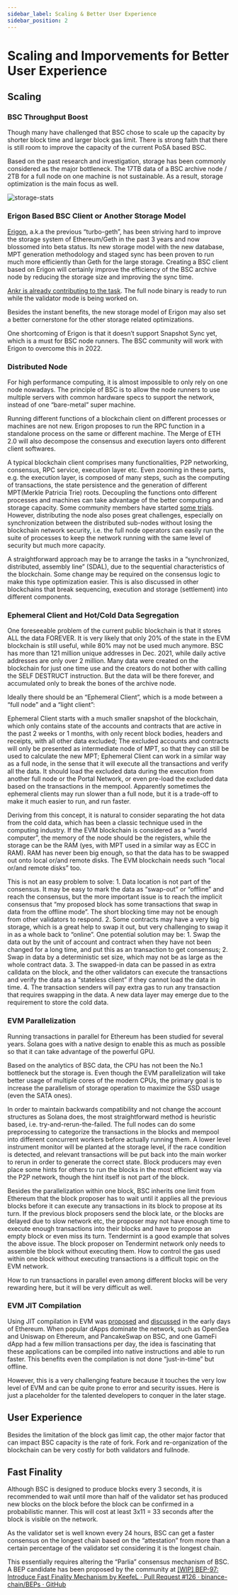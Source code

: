 ```yaml
---
sidebar_label: Scaling & Better User Experience
sidebar_position: 2
---
```


# Scaling and Imporvements for Better User Experience

## Scaling 

### BSC Throughput Boost

Though many have challenged that BSC chose to scale up the capacity by shorter block time and larger block gas limit. There is strong faith that there is still room to improve the capacity of the current PoSA based BSC.

Based on the past research and investigation, storage has been commonly considered as the major bottleneck. The 17TB data of a BSC archive node / 2TB for a full node on one machine is not sustainable. As a result, storage optimization is the main focus as well.

![storage-stats](https://global.discourse-cdn.com/standard11/uploads/binancesmartchain1/original/1X/d177780f6baa8cfe6c6b5761b08b980d51cabcee.jpeg)

### Erigon Based BSC Client or Another Storage Model
[Erigon](https://github.com/ledgerwatch/erigon), a.k.a the previous “turbo-geth”, has been striving hard to improve the storage system of Ethereum/Geth in the past 3 years and now blossomed into beta status. Its new storage model with the new database, MPT generation methodology and staged sync has been proven to run much more efficiently than Geth for the large storage. Creating a BSC client based on Erigon will certainly improve the efficiency of the BSC archive node by reducing the storage size and improving the sync time.

[Ankr is already contributing to the task](https://github.com/bnb-chain/bsc-erigon). The full node binary is ready to run while the validator mode is being worked on.

Besides the instant benefits, the new storage model of Erigon may also set a better cornerstone for the other storage related optimizations.

One shortcoming of Erigon is that it doesn’t support Snapshot Sync yet, which is a must for BSC node runners. The BSC community will work with Erigon to overcome this in 2022.

### Distributed Node
For high performance computing, it is almost impossible to only rely on one node nowadays. The principle of BSC is to allow the node runners to use multiple servers with common hardware specs to support the network, instead of one “bare-metal” super machine.

Running different functions of a blockchain client on different processes or machines are not new. Erigon proposes to run the RPC function in a standalone process on the same or different machine. The Merge of ETH 2.0 will also decompose the consensus and execution layers onto different client softwares.

A typical blockchain client comprises many functionalities, P2P networking, consensus, RPC service, execution layer etc. Even zooming in these parts, e.g. the execution layer, is composed of many steps, such as the computing of transactions, the state persistence and the generation of different MPT(Merkle Patricia Trie) roots. Decoupling the functions onto different processes and machines can take advantage of the better computing and storage capacity. Some community members have started [some trials](https://github.com/binance-chain/bsc/pull/640). However, distributing the node also poses great challenges, especially on synchronization between the distributed sub-nodes without losing the blockchain network security, i.e. the full node operators can easily run the suite of processes to keep the network running with the same level of security but much more capacity.

A straightforward approach may be to arrange the tasks in a “synchronized, distributed, assembly line” (SDAL), due to the sequential characteristics of the blockchain. Some change may be required on the consensus logic to make this type optimization easier. This is also discussed in other blockchains that break sequencing, execution and storage (settlement) into different components.

### Ephemeral Client and Hot/Cold Data Segregation
One foreseeable problem of the current public blockchain is that it stores ALL the data FOREVER. It is very likely that only 20% of the state in the EVM blockchain is still useful, while 80% may not be used much anymore. BSC has more than 121 million unique addresses in Dec. 2021, while daily active addresses are only over 2 million. Many data were created on the blockchain for just one time use and the creators do not bother with calling the SELF DESTRUCT instruction. But the data will be there forever, and accumulated only to break the bones of the archive node.

Ideally there should be an “Ephemeral Client”, which is a mode between a “full node” and a “light client”:

Ephemeral Client starts with a much smaller snapshot of the blockchain, which only contains state of the accounts and contracts that are active in the past 2 weeks or 1 months, with only recent block bodies, headers and receipts, with all other data excluded;
The excluded accounts and contracts will only be presented as intermediate node of MPT, so that they can still be used to calculate the new MPT;
Ephemeral Client can work in a similar way as a full node, in the sense that it will execute all the transactions and verify all the data. It should load the excluded data during the execution from another full node or the Portal Network, or even pre-load the excluded data based on the transactions in the mempool.
Apparently sometimes the ephemeral clients may run slower than a full node, but it is a trade-off to make it much easier to run, and run faster.

Deriving from this concept, it is natural to consider separating the hot data from the cold data, which has been a classic technique used in the computing industry. If the EVM blockchain is considered as a “world computer”, the memory of the node should be the registers, while the storage can be the RAM (yes, with MPT used in a similar way as ECC in RAM). RAM has never been big enough, so that the data has to be swapped out onto local or/and remote disks. The EVM blockchain needs such “local or/and remote disks” too.

This is not an easy problem to solve:
    1. Data location is not part of the consensus. It may be easy to mark the data as “swap-out” or “offline” and reach the consensus, but the more important issue is to reach the implicit consensus that “my proposed block has some transactions that swap in data from the offline mode”. The short blocking time may not be enough from other validators to respond.
    2. Some contracts may have a very big storage, which is a great help to swap it out, but very challenging to swap it in as a whole back to “online”.
One potential solution may be:
    1. Swap the data out by the unit of account and contract when they have not been changed for a long time, and put this as an transaction to get consensus;
    2. Swap in data by a deterministic set size, which may not be as large as the whole contract data.
    3. The swapped-in data can be passed in as extra calldata on the block, and the other validators can execute the transactions and verify the data as a “stateless client” if they cannot load the data in time.
    4. The transaction senders will pay extra gas to run any transaction that requires swapping in the data.
A new data layer may emerge due to the requirement to store the cold data.

### EVM Parallelization
Running transactions in parallel for Ethereum has been studied for several years. Solana goes with a native design to enable this as much as possible so that it can take advantage of the powerful GPU.

Based on the analytics of BSC data, the CPU has not been the No.1 bottleneck but the storage is. Even though the EVM parallelization will take better usage of multiple cores of the modern CPUs, the primary goal is to increase the parallelism of storage operation to maximize the SSD usage (even the SATA ones).

In order to maintain backwards compatibility and not change the account structures as Solana does, the most straightforward method is heuristic based, i.e. try-and-rerun-the-failed. The full nodes can do some preprocessing to categorize the transactions in the blocks and mempool into different concurrent workers before actually running them. A lower level instrument monitor will be planted at the storage level, if the race condition is detected, and relevant transactions will be put back into the main worker to rerun in order to generate the correct state. Block producers may even place some hints for others to run the blocks in the most efficient way via the P2P network, though the hint itself is not part of the block.

Besides the parallelization within one block, BSC inherits one limit from Ethereum that the block proposer has to wait until it applies all the previous blocks before it can execute any transactions in its block to propose at its turn. If the previous block proposers send the block late, or the blocks are delayed due to slow network etc, the proposer may not have enough time to execute enough transactions into their blocks and have to propose an empty block or even miss its turn. Tendermint is a good example that solves the above issue. The block proposer on Tendermint network only needs to assemble the block without executing them. How to control the gas used within one block without executing transactions is a difficult topic on the EVM network.

How to run transactions in parallel even among different blocks will be very rewarding here, but it will be very difficult as well.

### EVM JIT Compilation
Using JIT compilation in EVM was [proposed](https://github.com/ethereum/evmjit) and [discussed](https://ethresear.ch/t/evm-performance/2791) in the early days of Ethereum. When popular dApps dominate the network, such as OpenSea and Uniswap on Ethereum, and PancakeSwap on BSC, and one GameFi dApp had a few million transactions per day, the idea is fascinating that these applications can be compiled into native instructions and able to run faster. This benefits even the compilation is not done “just-in-time” but offline.

However, this is a very challenging feature because it touches the very low level of EVM and can be quite prone to error and security issues. Here is just a placeholder for the talented developers to conquer in the later stage.


## User Experience
Besides the limitation of the block gas limit cap, the other major factor that can impact BSC capacity is the rate of fork. Fork and re-organization of the blockchain can be very costly for both validators and fullnode.

## Fast Finality
Although BSC is designed to produce blocks every 3 seconds, it is recommended to wait until more than half of the validator set has produced new blocks on the block before the block can be confirmed in a probabilistic manner. This will cost at least 3x11 = 33 seconds after the block is visible on the network.

As the validator set is well known every 24 hours, BSC can get a faster consensus on the longest chain based on the “attestation” from more than a certain percentage of the validator set considering it is the longest chain.

This essentially requires altering the “Parlia” consensus mechanism of BSC. A BEP candidate has been proposed by the community at [[WIP] BEP-97: Introduce Fast Finality Mechanism by KeefeL · Pull Request #126 · binance-chain/BEPs · GitHub](https://github.com/binance-chain/BEPs/pull/126) 